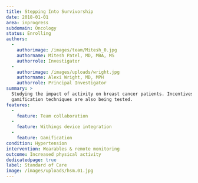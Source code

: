 ```yaml
---
title: Stepping Into Survivorship
date: 2018-01-01
area: inprogress
subdomain: Oncology
status: Enrolling
authors:
  - 
    authorimage: /images/team/Mitesh_0.jpg
    authorname: Mitesh Patel, MD, MBA, MS
    authorrole: Investigator
  - 
    authorimage: /images/uploads/wright.jpg
    authorname: Alexi Wright, MD, MPH
    authorrole: Principal Investigator
summary: >
  Studying the impact of activity on breast cancer patients. Incentives and
  gamification techniques are also being tested.
features:
  - 
    feature: Team collaboration
  - 
    feature: Withings device integration
  - 
    feature: Gamification
condition: Hypertension
intervention: Wearables & remote monitoring
outcome: Increased physical activity
dedicatedpage: true
label: Standard of Care 
image: /images/uploads/hsm.01.jpg
---
```

